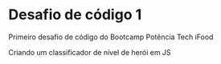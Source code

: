# Desafio de código 1
 Primeiro desafio de código do Bootcamp Potência Tech iFood

 Criando um classificador de nível de herói em JS
